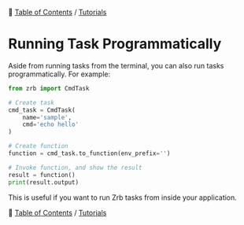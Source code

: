 🔖 [Table of Contents](../README.md) / [Tutorials](README.md)

# Running Task Programmatically

Aside from running tasks from the terminal, you can also run tasks programmatically. For example:

```python
from zrb import CmdTask

# Create task
cmd_task = CmdTask(
    name='sample',
    cmd='echo hello'
)

# Create function
function = cmd_task.to_function(env_prefix='')

# Invoke function, and show the result
result = function()
print(result.output)
```

This is useful if you want to run Zrb tasks from inside your application.

🔖 [Table of Contents](../README.md) / [Tutorials](README.md)
